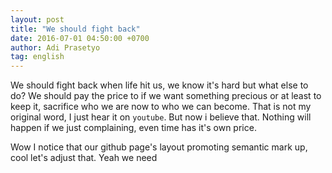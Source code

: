 ```yaml
---
layout: post
title: "We should fight back"
date: 2016-07-01 04:50:00 +0700
author: Adi Prasetyo
tag: english
---
```



We should fight back when life hit us, we know it's hard but what else to do?
We should pay the price to if we want something precious or at least to keep it, sacrifice who we are now to who we can become.
That is not my original word, I just hear it on `youtube`. But now i believe that.
Nothing will happen if we just complaining, even time has it's own price.

Wow I notice that our github page's layout promoting semantic mark up,
 cool let's adjust that. Yeah we need
